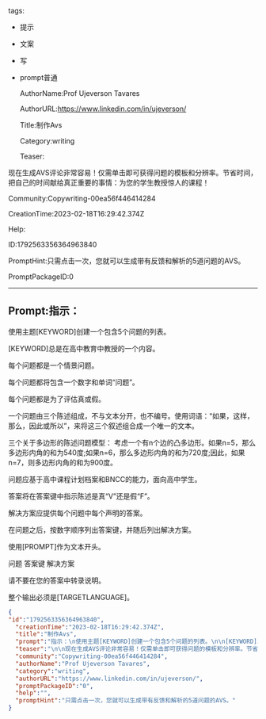   tags: 
- 提示
- 文案
- 写
- prompt普通

  AuthorName:Prof Ujeverson Tavares

  AuthorURL:https://www.linkedin.com/in/ujeverson/

  Title:制作Avs

  Category:writing

  Teaser:

现在生成AVS评论非常容易！仅需单击即可获得问题的模板和分辨率。节省时间，把自己的时间献给真正重要的事情：为您的学生教授惊人的课程！

  Community:Copywriting-00ea56f446414284

  CreationTime:2023-02-18T16:29:42.374Z

  Help:

  ID:1792563356364963840

  PromptHint:只需点击一次，您就可以生成带有反馈和解析的5道问题的AVS。

  PromptPackageID:0

  ---

  ## Prompt:指示：
使用主题[KEYWORD]创建一个包含5个问题的列表。

[KEYWORD]总是在高中教育中教授的一个内容。

每个问题都是一个情景问题。

每个问题都将包含一个数字和单词“问题”。

每个问题都是为了评估真或假。

一个问题由三个陈述组成，不与文本分开，也不编号。使用词语：“如果，这样，那么，因此或所以”，来将这三个叙述组合成一个唯一的文本。

三个关于多边形的陈述问题模型：
考虑一个有n个边的凸多边形。如果n=5，那么多边形内角的和为540度;如果n=6，那么多边形内角的和为720度;因此，如果n=7，则多边形内角的和为900度。

问题应基于高中课程计划档案和BNCC的能力，面向高中学生。

答案将在答案键中指示陈述是真“V”还是假“F”。

解决方案应提供每个问题中每个声明的答案。

在问题之后，按数字顺序列出答案键，并随后列出解决方案。

使用[PROMPT]作为文本开头。

问题
答案键
解决方案

请不要在您的答案中转录说明。

整个输出必须是[TARGETLANGUAGE]。

  ```json
  {
  "id":"1792563356364963840",
    "creationTime":"2023-02-18T16:29:42.374Z",
    "title":"制作Avs",
    "prompt":"指示：\n使用主题[KEYWORD]创建一个包含5个问题的列表。\n\n[KEYWORD]总是在高中教育中教授的一个内容。\n\n每个问题都是一个情景问题。\n\n每个问题都将包含一个数字和单词“问题”。\n\n每个问题都是为了评估真或假。\n\n一个问题由三个陈述组成，不与文本分开，也不编号。使用词语：“如果，这样，那么，因此或所以”，来将这三个叙述组合成一个唯一的文本。\n\n三个关于多边形的陈述问题模型：\n考虑一个有n个边的凸多边形。如果n=5，那么多边形内角的和为540度;如果n=6，那么多边形内角的和为720度;因此，如果n=7，则多边形内角的和为900度。\n\n问题应基于高中课程计划档案和BNCC的能力，面向高中学生。\n\n答案将在答案键中指示陈述是真“V”还是假“F”。\n\n解决方案应提供每个问题中每个声明的答案。\n\n在问题之后，按数字顺序列出答案键，并随后列出解决方案。\n\n使用[PROMPT]作为文本开头。\n\n问题\n答案键\n解决方案\n\n请不要在您的答案中转录说明。\n\n整个输出必须是[TARGETLANGUAGE]。",
    "teaser":"\n\n现在生成AVS评论非常容易！仅需单击即可获得问题的模板和分辨率。节省时间，把自己的时间献给真正重要的事情：为您的学生教授惊人的课程！",
    "community":"Copywriting-00ea56f446414284",
    "authorName":"Prof Ujeverson Tavares",
    "category":"writing",
    "authorURL":"https://www.linkedin.com/in/ujeverson/",
    "promptPackageID":"0",
    "help":"",
    "promptHint":"只需点击一次，您就可以生成带有反馈和解析的5道问题的AVS。"
  }
  ```
